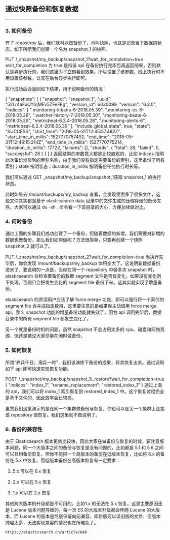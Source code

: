 ## 通过快照备份和恢复数据
-----

### 3. 如何备份

有了 repostiroy 后，我们就可以做备份了，也叫快照，也就是记录当下数据的状态。如下所示我们创建一个名为 snapshot_1 的快照。

PUT /_snapshot/my_backup/snapshot_1?wait_for_completion=true
wait_for_completion 为 true 是指该 api 在备份执行完毕后再返回结果，否则默认是异步执行的，我们这里为了立刻看到效果，所以设置了该参数，线上执行时不用设置该参数，让其在后台异步执行即可。

执行成功后会返回如下结果，用于说明备份的情况：

{
  "snapshots": [
    {
      "snapshot": "snapshot_1",
      "uuid": "52Lr4aFuQYGjMEv5ZFeFEg",
      "version_id": 6030099,
      "version": "6.3.0",
      "indices": [
        ".monitoring-kibana-6-2018.05.30",
        ".monitoring-es-6-2018.05.28",
        ".watcher-history-7-2018.05.30",
        ".monitoring-beats-6-2018.05.29",
        "metricbeat-6.2.4-2018.05.28",
        ".monitoring-alerts-6",
        "metricbeat-6.2.4-2018.05.30"
      ],
      "include_global_state": true,
      "state": "SUCCESS",
      "start_time": "2018-05-31T12:45:57.492Z",
      "start_time_in_millis": 1527770757492,
      "end_time": "2018-05-31T12:46:15.214Z",
      "end_time_in_millis": 1527770775214,
      "duration_in_millis": 17722,
      "failures": [],
      "shards": {
        "total": 28,
        "failed": 0,
        "successful": 28
      }
    }
  ]
}
返回结果的参数意义都是比较直观的，比如 indices 指明此次备份涉及到的索引名称，由于我们没有指定需要备份的索引，这里备份了所有索引；state 指明状态；duration_in_millis 指明备份任务执行时长等。

我们可以通过 GET _snapshot/my_backup/snapshot_1获取 snapshot_1 的执行状态。

此时如果去 /mount/backups/my_backup 查看，会发现里面多了很多文件，这些文件其实都是基于 elasticsearch data 目录中的文件生成的压缩存储的备份文件。大家可以通过 du -sh . 命令看一下该目录的大小，方便后续做对比。

### 4. 何时备份

通过上面的步骤我们成功创建了一个备份，但随着数据的新增，我们需要对新增的数据也做备份，那么我们如何做呢？方法很简单，只要再创建一个快照 snapshot_2 就可以了。

PUT /_snapshot/my_backup/snapshot_2?wait_for_completion=true
当执行完毕后，你会发现 /mount/backups/my_backup 体积变大了。这说明新数据备份进来了。要说明的一点是，当你在同一个 repository 中做多次 snapshot 时，elasticsearch 会检查要备份的数据 segment 文件是否有变化，如果没有变化则不处理，否则只会把发生变化的 segment file 备份下来。这其实就实现了增量备份。

elasticsearch 的资深用户应该了解 force merge 功能，即可以强行将一个索引的 segment file 合并成指定数目，这里要注意的是如果你主动调用 force merge api，那么 snapshot 功能的增量备份功能就失效了，因为 api 调用完毕后，数据目录中的所有 segment file 都发生变化了。

另一个就是备份时机的问题，虽然 snapshot 不会占用太多的 cpu、磁盘和网络资源，但还是建议大家尽量在闲时做备份。

### 5. 如何恢复

所谓“养兵千日，用兵一时”，我们该演练下备份的成果，将其恢复出来。通过调用如下 api 即可快速实现恢复功能。

POST /_snapshot/my_backup/snapshot_1/_restore?wait_for_completion=true
{
  "indices": "index_1",
  "rename_replacement": "restored_index_1"
}
通过上面的 api，我们可以将 index_1 索引恢复到 restored_index_1 中。这个恢复过程完全是基于文件的，因此效率会比较高。

虽然我们这里演示的是在同一个集群做备份与恢复，你也可以在另一个集群上连接该 repository 做恢复。我们这里就不做说明了。

### 6. 备份的兼容性 

由于 Elasticsearch 版本更新比较快，因此大家在做备份与恢复的时候，要注意版本问题，同一个大版本之间的备份与恢复是没有问题的，比如都是 5.1 和 5.6 之间可以互相备份恢复。但你不能把一个高版本的备份在低版本恢复，比如将 6.x 的备份在 5.x 中恢复。而低版本备份在高版本恢复有一定要求：

1) 5.x 可以在 6.x 恢复

2) 2.x 可以在 5.x 恢复

3) 1.x 可以在 2.x 恢复

其他跨大版本的升级都是不可用的，比如1.x 的无法在 5.x 恢复。这里主要原因还是 Lucene 版本问题导致的，每一次 ES 的大版本升级都会伴随 Lucene 的大版本，而 Lucene 的版本是尽量保证向前兼容，即新版可以读旧版的文件，但版本跨越太多，无法实现兼容的情况也在所难免了。

```html
https://elasticsearch.cn/article/648
```